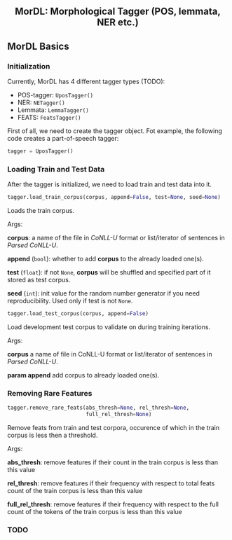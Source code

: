 <h2 align="center">MorDL: Morphological Tagger (POS, lemmata, NER etc.)</h2>

## MorDL Basics

### Initialization

Currently, MorDL has 4 different tagger types (TODO):
* POS-tagger: `UposTagger()`
* NER: `NETagger()`
* Lemmata: `LemmaTagger()`
* FEATS: `FeatsTagger()`

First of all, we need to create the tagger object. Fot example, the following
code creates a part-of-speech tagger:
```python
tagger = UposTagger()
```

### Loading Train and Test Data

After the tagger is initialized, we need to load train and test data into it.

```python
tagger.load_train_corpus(corpus, append=False, test=None, seed=None)
```
Loads the train corpus.

Args:

**corpus**: a name of the file in *CoNLL-U* format or list/iterator of 
sentences in *Parsed CoNLL-U*.

**append** (`bool`): whether to add **corpus** to the already loaded one(s).

**test** (`float`): if not `None`, **corpus** will be shuffled and specified
part of it stored as test corpus.

**seed** (`int`): init value for the random number generator if you need
reproducibility. Used only if test is not `None`.

```python
tagger.load_test_corpus(corpus, append=False)
```
Load development test corpus to validate on during training iterations.

Args:

**corpus** a name of file in CoNLL-U format or list/iterator of sentences in
*Parsed CoNLL-U*.

**param append** add corpus to already loaded one(s).

### Removing Rare Features

```python
tagger.remove_rare_feats(abs_thresh=None, rel_thresh=None,
                         full_rel_thresh=None)
```
Remove feats from train and test corpora, occurence of which in the train
corpus is less then a threshold.

Args:

**abs_thresh**: remove features if their count in the train corpus is less
than this value

**rel_thresh**: remove features if their frequency with respect to total feats
count of the train corpus is less than this value

**full_rel_thresh**: remove features if their frequency with respect to the
full count of the tokens of the train corpus is less than this value

### TODO